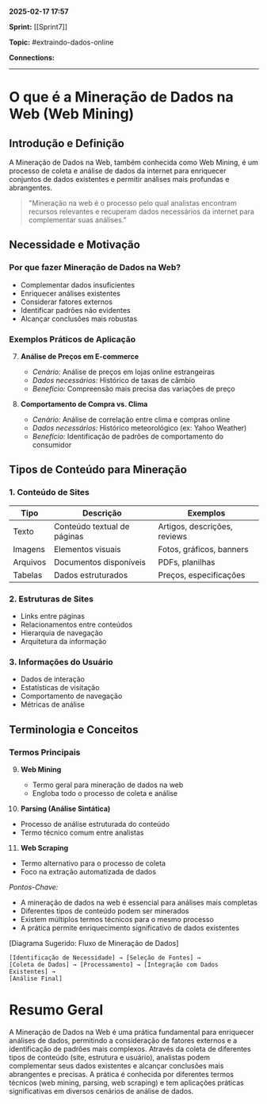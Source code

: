 
**2025-02-17 17:57**

**Sprint:** [[Sprint7]]

**Topic:** #extraindo-dados-online

**Connections:** 

---
# **O que é a Mineração de Dados na Web (Web Mining)**

## Introdução e Definição
A Mineração de Dados na Web, também conhecida como Web Mining, é um processo de coleta e análise de dados da internet para enriquecer conjuntos de dados existentes e permitir análises mais profundas e abrangentes.

> "Mineração na web é o processo pelo qual analistas encontram recursos relevantes e recuperam dados necessários da internet para complementar suas análises."

## Necessidade e Motivação

### Por que fazer Mineração de Dados na Web?
- Complementar dados insuficientes
- Enriquecer análises existentes
- Considerar fatores externos
- Identificar padrões não evidentes
- Alcançar conclusões mais robustas

### Exemplos Práticos de Aplicação
7. **Análise de Preços em E-commerce**
   - *Cenário:* Análise de preços em lojas online estrangeiras
   - *Dados necessários:* Histórico de taxas de câmbio
   - *Benefício:* Compreensão mais precisa das variações de preço

8. **Comportamento de Compra vs. Clima**
   - *Cenário:* Análise de correlação entre clima e compras online
   - *Dados necessários:* Histórico meteorológico (ex: Yahoo Weather)
   - *Benefício:* Identificação de padrões de comportamento do consumidor

## Tipos de Conteúdo para Mineração

### 1. Conteúdo de Sites
| Tipo | Descrição | Exemplos |
|------|------------|----------|
| Texto | Conteúdo textual de páginas | Artigos, descrições, reviews |
| Imagens | Elementos visuais | Fotos, gráficos, banners |
| Arquivos | Documentos disponíveis | PDFs, planilhas |
| Tabelas | Dados estruturados | Preços, especificações |

### 2. Estruturas de Sites
- Links entre páginas
- Relacionamentos entre conteúdos
- Hierarquia de navegação
- Arquitetura da informação

### 3. Informações do Usuário
- Dados de interação
- Estatísticas de visitação
- Comportamento de navegação
- Métricas de análise

## Terminologia e Conceitos

### Termos Principais
9. **Web Mining**
   - Termo geral para mineração de dados na web
   - Engloba todo o processo de coleta e análise

10. **Parsing (Análise Sintática)**
   - Processo de análise estruturada do conteúdo
   - Termo técnico comum entre analistas

11. **Web Scraping**
   - Termo alternativo para o processo de coleta
   - Foco na extração automatizada de dados

*Pontos-Chave:*
- A mineração de dados na web é essencial para análises mais completas
- Diferentes tipos de conteúdo podem ser minerados
- Existem múltiplos termos técnicos para o mesmo processo
- A prática permite enriquecimento significativo de dados existentes

[Diagrama Sugerido: Fluxo de Mineração de Dados]
```
[Identificação de Necessidade] → [Seleção de Fontes] → 
[Coleta de Dados] → [Processamento] → [Integração com Dados Existentes] → 
[Análise Final]
```

# Resumo Geral
A Mineração de Dados na Web é uma prática fundamental para enriquecer análises de dados, permitindo a consideração de fatores externos e a identificação de padrões mais complexos. Através da coleta de diferentes tipos de conteúdo (site, estrutura e usuário), analistas podem complementar seus dados existentes e alcançar conclusões mais abrangentes e precisas. A prática é conhecida por diferentes termos técnicos (web mining, parsing, web scraping) e tem aplicações práticas significativas em diversos cenários de análise de dados.








